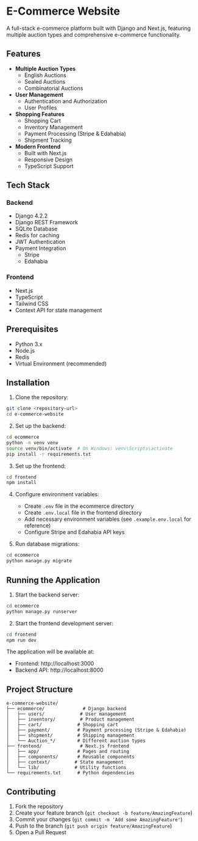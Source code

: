 # E-Commerce Website

A full-stack e-commerce platform built with Django and Next.js, featuring multiple auction types and comprehensive e-commerce functionality.

## Features

- **Multiple Auction Types**
  - English Auctions
  - Sealed Auctions
  - Combinatorial Auctions
- **User Management**
  - Authentication and Authorization
  - User Profiles
- **Shopping Features**
  - Shopping Cart
  - Inventory Management
  - Payment Processing (Stripe & Edahabia)
  - Shipment Tracking
- **Modern Frontend**
  - Built with Next.js
  - Responsive Design
  - TypeScript Support

## Tech Stack

### Backend
- Django 4.2.2
- Django REST Framework
- SQLite Database
- Redis for caching
- JWT Authentication
- Payment Integration
  - Stripe
  - Edahabia

### Frontend
- Next.js
- TypeScript
- Tailwind CSS
- Context API for state management

## Prerequisites

- Python 3.x
- Node.js
- Redis
- Virtual Environment (recommended)

## Installation

1. Clone the repository:
```bash
git clone <repository-url>
cd e-commerce-website
```

2. Set up the backend:
```bash
cd ecommerce
python -m venv venv
source venv/bin/activate  # On Windows: venv\Scripts\activate
pip install -r requirements.txt
```

3. Set up the frontend:
```bash
cd frontend
npm install
```

4. Configure environment variables:
   - Create `.env` file in the ecommerce directory
   - Create `.env.local` file in the frontend directory
   - Add necessary environment variables (see `.example.env.local` for reference)
   - Configure Stripe and Edahabia API keys

5. Run database migrations:
```bash
cd ecommerce
python manage.py migrate
```

## Running the Application

1. Start the backend server:
```bash
cd ecommerce
python manage.py runserver
```

2. Start the frontend development server:
```bash
cd frontend
npm run dev
```

The application will be available at:
- Frontend: http://localhost:3000
- Backend API: http://localhost:8000

## Project Structure

```
e-commerce-website/
├── ecommerce/              # Django backend
│   ├── users/             # User management
│   ├── inventory/         # Product management
│   ├── cart/             # Shopping cart
│   ├── payment/          # Payment processing (Stripe & Edahabia)
│   ├── shipment/         # Shipping management
│   └── Auction_*/        # Different auction types
├── frontend/              # Next.js frontend
│   ├── app/              # Pages and routing
│   ├── components/       # Reusable components
│   ├── context/         # State management
│   └── lib/             # Utility functions
└── requirements.txt      # Python dependencies
```

## Contributing

1. Fork the repository
2. Create your feature branch (`git checkout -b feature/AmazingFeature`)
3. Commit your changes (`git commit -m 'Add some AmazingFeature'`)
4. Push to the branch (`git push origin feature/AmazingFeature`)
5. Open a Pull Request


